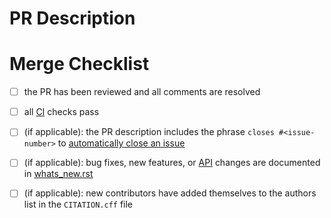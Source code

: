 <!--Thanks for contributing-->
<!--If this is your first time, please make sure to read the contributing guideline-->
<!--https://github.com/sappelhoff/pyprep/blob/master/.github/CONTRIBUTING.md-->

# PR Description

 <!--Please describe your pull request here.-->

# Merge Checklist

<!--To merge your PR we need to first take the following points into account.-->
<!--Please just leave this checklist untouched-->

- [ ] the PR has been reviewed and all comments are resolved
- [ ] all [CI][what-is-ci] checks pass
- [ ] (if applicable): the PR description includes the phrase `closes #<issue-number>` to [automatically close an issue][auto-close-documentation]
- [ ] (if applicable): bug fixes, new features, or [API][what-is-api] changes are documented in [whats_new.rst][whats-new-file]
- [ ] (if applicable): new contributors have added themselves to the authors list in the `CITATION.cff` file


[what-is-ci]: https://help.github.com/en/actions/building-and-testing-code-with-continuous-integration/about-continuous-integration
[auto-close-documentation]: https://help.github.com/en/github/managing-your-work-on-github/linking-a-pull-request-to-an-issue#linking-a-pull-request-to-an-issue-using-a-keyword
[what-is-api]: https://en.wikipedia.org/wiki/Application_programming_interface
[whats-new-file]: https://github.com/sappelhoff/pyprep/blob/master/docs/whats_new.rst
